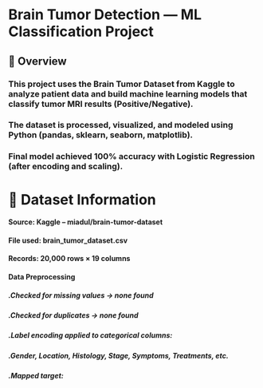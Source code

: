 # Brain Tumor Detection — ML Classification Project

## 📘 Overview

### This project uses the Brain Tumor Dataset from Kaggle to analyze patient data and build machine learning models that classify tumor MRI results (Positive/Negative).
### The dataset is processed, visualized, and modeled using Python (pandas, sklearn, seaborn, matplotlib).
### Final model achieved 100% accuracy with Logistic Regression (after encoding and scaling).

# 📂 Dataset Information

####   Source: Kaggle – miadul/brain-tumor-dataset


#### File used: brain_tumor_dataset.csv
#### Records: 20,000 rows × 19 columns


#### Data Preprocessing

#####  .Checked for missing values → none found

#####  .Checked for duplicates → none found

#####  .Label encoding applied to categorical columns:

#####  .Gender, Location, Histology, Stage, Symptoms, Treatments, etc.

#####   .Mapped target:
